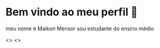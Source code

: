 # Bem vindo ao meu perfil 💯
meu nome é Maikon Mensor sou estudante do ensino médio 

<[](https://tenor.com/pt-BR/view/hacker-python-coding-glitch-gif-24209207)>
<[](https://img.shields.io/badge/Bitcoin-000000?style=for-the-badge&logo=bitcoin&logoColor=white)>
